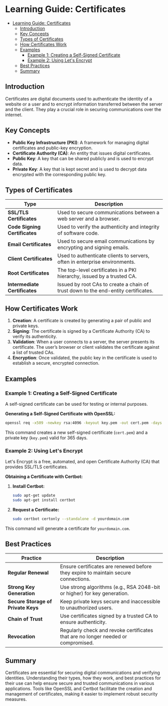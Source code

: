 # Learning Guide: Certificates

- [Learning Guide: Certificates](#learning-guide-certificates)
  - [Introduction](#introduction)
  - [Key Concepts](#key-concepts)
  - [Types of Certificates](#types-of-certificates)
  - [How Certificates Work](#how-certificates-work)
  - [Examples](#examples)
    - [Example 1: Creating a Self-Signed Certificate](#example-1-creating-a-self-signed-certificate)
    - [Example 2: Using Let's Encrypt](#example-2-using-lets-encrypt)
  - [Best Practices](#best-practices)
  - [Summary](#summary)

## Introduction

Certificates are digital documents used to authenticate the identity of a website or a user and to encrypt information transferred between the server and the client. They play a crucial role in securing communications over the internet.

## Key Concepts

- **Public Key Infrastructure (PKI)**: A framework for managing digital certificates and public-key encryption.
- **Certificate Authority (CA)**: An entity that issues digital certificates.
- **Public Key**: A key that can be shared publicly and is used to encrypt data.
- **Private Key**: A key that is kept secret and is used to decrypt data encrypted with the corresponding public key.

## Types of Certificates

| **Type**            | **Description**                                                                 |
|---------------------|---------------------------------------------------------------------------------|
| **SSL/TLS Certificates** | Used to secure communications between a web server and a browser.              |
| **Code Signing Certificates** | Used to verify the authenticity and integrity of software code.                  |
| **Email Certificates** | Used to secure email communications by encrypting and signing emails.           |
| **Client Certificates** | Used to authenticate clients to servers, often in enterprise environments.       |
| **Root Certificates** | The top-level certificates in a PKI hierarchy, issued by a trusted CA.          |
| **Intermediate Certificates** | Issued by root CAs to create a chain of trust down to the end-entity certificates. |

## How Certificates Work

1. **Creation**: A certificate is created by generating a pair of public and private keys.
2. **Signing**: The certificate is signed by a Certificate Authority (CA) to verify its authenticity.
3. **Validation**: When a user connects to a server, the server presents its certificate. The user’s browser or client validates the certificate against a list of trusted CAs.
4. **Encryption**: Once validated, the public key in the certificate is used to establish a secure, encrypted connection.

## Examples

### Example 1: Creating a Self-Signed Certificate

A self-signed certificate can be used for testing or internal purposes.

**Generating a Self-Signed Certificate with OpenSSL:**

```bash
openssl req -x509 -newkey rsa:4096 -keyout key.pem -out cert.pem -days 365
```

This command creates a new self-signed certificate (`cert.pem`) and a private key (`key.pem`) valid for 365 days.

### Example 2: Using Let's Encrypt

Let's Encrypt is a free, automated, and open Certificate Authority (CA) that provides SSL/TLS certificates.

**Obtaining a Certificate with Certbot:**

1. **Install Certbot:**

   ```bash
   sudo apt-get update
   sudo apt-get install certbot
   ```

2. **Request a Certificate:**

   ```bash
   sudo certbot certonly --standalone -d yourdomain.com
   ```

This command will generate a certificate for `yourdomain.com`.

## Best Practices

| **Practice**                     | **Description**                                                                 |
|----------------------------------|---------------------------------------------------------------------------------|
| **Regular Renewal**              | Ensure certificates are renewed before they expire to maintain secure connections.|
| **Strong Key Generation**        | Use strong algorithms (e.g., RSA 2048-bit or higher) for key generation.          |
| **Secure Storage of Private Keys** | Keep private keys secure and inaccessible to unauthorized users.                 |
| **Chain of Trust**               | Use certificates signed by a trusted CA to ensure authenticity.                  |
| **Revocation**                   | Regularly check and revoke certificates that are no longer needed or compromised.|

## Summary

Certificates are essential for securing digital communications and verifying identities. Understanding their types, how they work, and best practices for their use can help ensure secure and trusted communications in various applications. Tools like OpenSSL and Certbot facilitate the creation and management of certificates, making it easier to implement robust security measures.
